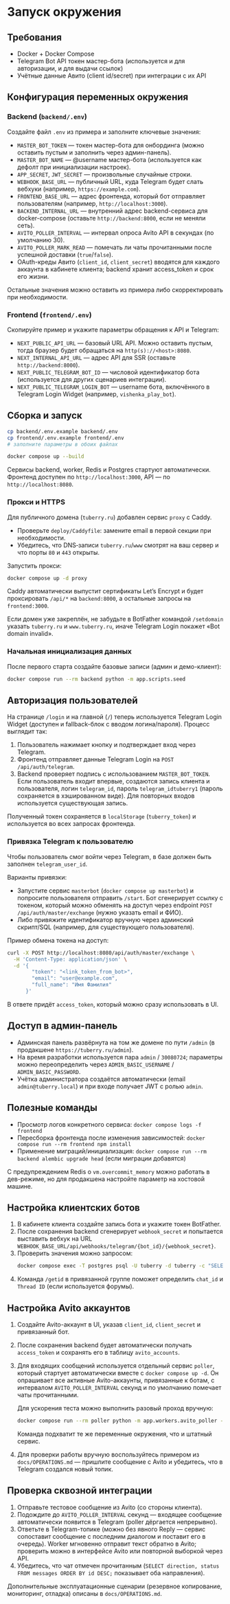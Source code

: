 # Запуск окружения

## Требования
- Docker + Docker Compose
- Telegram Bot API токен мастер-бота (используется и для авторизации, и для выдачи ссылок)
- Учётные данные Авито (client id/secret) при интеграции с их API

## Конфигурация переменных окружения

### Backend (`backend/.env`)
Создайте файл `.env` из примера и заполните ключевые значения:

- `MASTER_BOT_TOKEN` — токен мастер-бота для онбординга (можно оставить пустым и заполнить через админ-панель).
- `MASTER_BOT_NAME` — @username мастер-бота (используется как дефолт при инициализации настроек).
- `APP_SECRET`, `JWT_SECRET` — произвольные случайные строки.
- `WEBHOOK_BASE_URL` — публичный URL, куда Telegram будет слать вебхуки (например, `https://example.com`).
- `FRONTEND_BASE_URL` — адрес фронтенда, который бот отправляет пользователям (например, `http://localhost:3000`).
- `BACKEND_INTERNAL_URL` — внутренний адрес backend-сервиса для docker-compose (оставьте `http://backend:8000`, если не меняли сеть).
- `AVITO_POLLER_INTERVAL` — интервал опроса Avito API в секундах (по умолчанию 30).
- `AVITO_POLLER_MARK_READ` — помечать ли чаты прочитанными после успешной доставки (`true`/`false`).
- OAuth-креды Авито (`client_id`, `client_secret`) вводятся для каждого аккаунта в кабинете клиента; backend хранит access_token и срок его жизни.

Остальные значения можно оставить из примера либо скорректировать при необходимости.

### Frontend (`frontend/.env`)
Скопируйте пример и укажите параметры обращения к API и Telegram:

- `NEXT_PUBLIC_API_URL` — базовый URL API. Можно оставить пустым, тогда браузер будет обращаться на `http(s)://<host>:8080`.
- `NEXT_INTERNAL_API_URL` — адрес API для SSR (оставьте `http://backend:8000`).
- `NEXT_PUBLIC_TELEGRAM_BOT_ID` — числовой идентификатор бота (используется для других сценариев интеграции).
- `NEXT_PUBLIC_TELEGRAM_LOGIN_BOT` — username бота, включённого в Telegram Login Widget (например, `vishenka_play_bot`).

## Сборка и запуск
```bash
cp backend/.env.example backend/.env
cp frontend/.env.example frontend/.env
# заполните параметры в обоих файлах

docker compose up --build
```

Сервисы backend, worker, Redis и Postgres стартуют автоматически. Фронтенд доступен по `http://localhost:3000`, API — по `http://localhost:8080`.

### Прокси и HTTPS
Для публичного домена (`tuberry.ru`) добавлен сервис `proxy` с Caddy.

- Проверьте `deploy/Caddyfile`: замените email в первой секции при необходимости.
- Убедитесь, что DNS‑записи `tuberry.ru`/`www` смотрят на ваш сервер и что порты `80` и `443` открыты.

Запустить прокси:
```bash
docker compose up -d proxy
```

Caddy автоматически выпустит сертификаты Let’s Encrypt и будет проксировать `/api/*` на `backend:8000`, а остальные запросы на `frontend:3000`.

Если домен уже закреплён, не забудьте в BotFather командой `/setdomain` указать `tuberry.ru` и `www.tuberry.ru`, иначе Telegram Login покажет «Bot domain invalid».

### Начальная инициализация данных
После первого старта создайте базовые записи (админ и демо-клиент):
```bash
docker compose run --rm backend python -m app.scripts.seed
```

## Авторизация пользователей

На странице `/login` и на главной (`/`) теперь используется Telegram Login Widget (доступен и fallback-блок с вводом логина/пароля). Процесс выглядит так:

1. Пользователь нажимает кнопку и подтверждает вход через Telegram.
2. Фронтенд отправляет данные Telegram Login на `POST /api/auth/telegram`.
3. Backend проверяет подпись с использованием `MASTER_BOT_TOKEN`. Если пользователь входит впервые, создаются запись клиента и пользователя, логин `telegram_id`, пароль `telegram_idtuberry1` (пароль сохраняется в хэшированном виде). Для повторных входов используется существующая запись.

Полученный токен сохраняется в `localStorage` (`tuberry_token`) и используется во всех запросах фронтенда.

### Привязка Telegram к пользователю
Чтобы пользователь смог войти через Telegram, в базе должен быть заполнен `telegram_user_id`.

Варианты привязки:
- Запустите сервис `masterbot` (`docker compose up masterbot`) и попросите пользователя отправить `/start`. Бот сгенерирует ссылку с токеном, который можно обменять на доступ через endpoint `POST /api/auth/master/exchange` (нужно указать email и ФИО).
- Либо привяжите идентификатор вручную через админский скрипт/SQL (например, для существующего пользователя).

Пример обмена токена на доступ:
```bash
curl -X POST http://localhost:8080/api/auth/master/exchange \
  -H 'Content-Type: application/json' \
  -d '{
        "token": "<link_token_from_bot>",
        "email": "user@example.com",
        "full_name": "Имя Фамилия"
      }'
```
В ответе придёт `access_token`, который можно сразу использовать в UI.

## Доступ в админ-панель

- Админская панель развёрнута на том же домене по пути `/admin` (в продакшене `https://tuberry.ru/admin`).
- На время разработки используется пара `admin` / `30080724`; параметры можно переопределить через `ADMIN_BASIC_USERNAME` / `ADMIN_BASIC_PASSWORD`.
- Учётка администратора создаётся автоматически (email `admin@tuberry.local`) и при входе получает JWT с ролью `admin`.

## Полезные команды
- Просмотр логов конкретного сервиса: `docker compose logs -f frontend`
- Пересборка фронтенда после изменения зависимостей: `docker compose run --rm frontend npm install`
- Применение миграций/инициализация: `docker compose run --rm backend alembic upgrade head` (если миграции добавятся)

С предупреждением Redis о `vm.overcommit_memory` можно работать в дев-режиме, но для продакшена настройте параметр на хостовой машине.

## Настройка клиентских ботов
1. В кабинете клиента создайте запись бота и укажите токен BotFather.
2. После сохранения backend сгенерирует `webhook_secret` и попытается выставить вебхук на URL `WEBHOOK_BASE_URL/api/webhooks/telegram/{bot_id}/{webhook_secret}`.
3. Проверить значения можно запросом:
   ```bash
   docker compose exec -T postgres psql -U tuberry -d tuberry -c "SELECT id, bot_username, webhook_secret, group_chat_id FROM bots;"
   ```
4. Команда `/getid` в привязанной группе поможет определить `chat_id` и `Thread ID` (если используется форумы).

## Настройка Avito аккаунтов
1. Создайте Avito-аккаунт в UI, указав `client_id`, `client_secret` и привязанный бот.
2. После сохранения backend будет автоматически получать `access_token` и сохранять его в таблицу `avito_accounts`.
3. Для входящих сообщений используется отдельный сервис `poller`, который стартует автоматически вместе с `docker compose up -d`. Он опрашивает все активные Avito-аккаунты, привязанные к ботам, с интервалом `AVITO_POLLER_INTERVAL` секунд и по умолчанию помечает чаты прочитанными.

   Для ускорения теста можно выполнить разовый проход вручную:
   ```bash
   docker compose run --rm poller python -m app.workers.avito_poller --once
   ```
   Команда подхватит те же переменные окружения, что и штатный сервис.
4. Для проверки работы вручную воспользуйтесь примером из `docs/OPERATIONS.md` — пришлите сообщение с Avito и убедитесь, что в Telegram создался новый топик.

## Проверка сквозной интеграции
1. Отправьте тестовое сообщение из Avito (со стороны клиента).
2. Подождите до `AVITO_POLLER_INTERVAL` секунд — входящее сообщение автоматически появится в Telegram (poller дёргается непрерывно).
3. Ответьте в Telegram-топике (можно без явного Reply — сервис сопоставит сообщение с последним диалогом и поставит его в очередь). Worker мгновенно отправит текст обратно в Avito; проверить можно в интерфейсе Avito или повторной выборкой через API.
4. Убедитесь, что чат отмечен прочитанным (`SELECT direction, status FROM messages ORDER BY id DESC;` показывает оба направления).

Дополнительные эксплуатационные сценарии (резервное копирование, мониторинг, отладка) описаны в `docs/OPERATIONS.md`.
